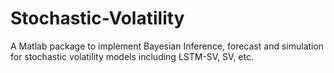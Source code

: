 # Stochastic-Volatility
A Matlab package to implement Bayesian Inference, forecast and simulation for stochastic volatility models including LSTM-SV, SV, etc.
